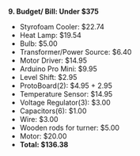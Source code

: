 <b>9. Budget/ Bill: Under $375</b>

<ul>

<li> Styrofoam Cooler: $22.74</li>
<li>Heat Lamp: $19.54</li>
<li>Bulb: $5.00</li>
<li>Transformer/Power Source: $6.40</li>
<li>Motor Driver: $14.95</li>
<li>Arduino Pro Mini: $9.95</li>
<li>Level Shift: $2.95</li>
<li>ProtoBoard(2): $4.95 + 2.95</li>
<li>Temperature Sensor: $14.95</li>
<li>Voltage Regulator(3): $3.00</li>
<li>Capacitors(6): $1.00</li>
<li>Wire: $3.00</li>
<li>Wooden rods for turner: $5.00</li>
<li>Motor: $20.00</li>
<li><b>Total: $136.38</b></li>

</ul>
